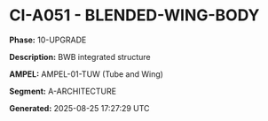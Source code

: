 # CI-A051 - BLENDED-WING-BODY

**Phase:** 10-UPGRADE

**Description:** BWB integrated structure

**AMPEL:** AMPEL-01-TUW (Tube and Wing)

**Segment:** A-ARCHITECTURE

**Generated:** 2025-08-25 17:27:29 UTC
